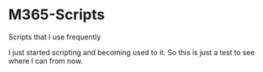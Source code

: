 # M365-Scripts
Scripts that I use frequently

I just started scripting and becoming used to it. So this is just a test to see where I can from now. 
